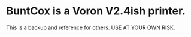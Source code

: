 # BuntCox is a Voron V2.4ish printer.

This is a backup and reference for others. USE AT YOUR OWN RISK. 
